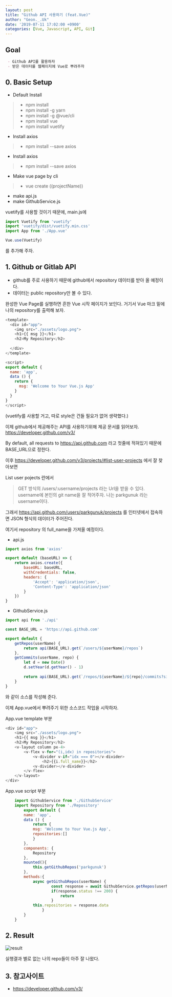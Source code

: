 ```yaml
---
layout: post
title: "Github API 사용하기 (feat.Vue)"
author: "Geon._.Uk"
date: '2019-07-11 17:02:00 +0900'
categories: [Vue, Javascript, API, Git]
---
```


## Goal

```markdown
 - Github API를 활용하자
 - 받은 데이터를 웹페이지에 Vue로 뿌려주자
```

## 0. Basic Setup

- Default Install
>- npm install
>- npm install -g yarn
>- npm install -g @vue/cli
>- npm install vue
>- npm install vuetify

- Install axios
>- npm install --save axios

- Install axios
>- npm install --save axios

- Make vue page by cli
>- vue create ((projectName))

- make api.js
- make GithubService.js

vuetify를 사용할 것이기 때문에,
main.js에

```javascript
import Vuetify from 'vuetify'
import 'vuetify/dist/vuetify.min.css'
import App from './App.vue'

Vue.use(Vuetify)
```
를 추가해 주자.

## 1. Github or Gitlab API

- github를 주로 사용하기 때문에 github에서 repository 데이터를 받아 올 예정이다.
- 데이터는 public repository만 볼 수 있다.

완성한 Vue Page를 실행하면 흔한 Vue 시작 페이지가 보인다.
거기서 Vue 마크 밑에 나의 repository를 출력해 보자.

```javascript
<template>
  <div id="app">
    <img src="./assets/logo.png">
    <h1>{{ msg }}</h1>
    <h2>My Repository</h2>
    
  </div>
</template>

<script>
export default {
  name: 'app',
  data () {
    return {
      msg: 'Welcome to Your Vue.js App'
    }
  }
}
</script>
```
(vuetify를 사용할 거고, 따로 style은 건들 필요가 없어 생략했다.)

이제 github에서 제공해주는 API를 사용하기위해 제공 문서를 읽어보자.
https://developer.github.com/v3/

By default, all requests to https://api.github.com 라고 첫줄에 적혀있기 때문에 BASE_URL으로 정한다.

이후 https://developer.github.com/v3/projects/#list-user-projects 에서 잘 찾아보면 

List user pojects 란에서

> GET 방식의 /users/:username/projects 라는 Url을 받을 수 있다.
username에 본인의 git name을 잘 적어주자. 나는 parkgunuk 라는 username이다.

그래서 https://api.github.com/users/parkgunuk/projects 를 인터넷에서 접속하면 JSON 형식의 데이터가 주어진다.

여기서 repository 의 full_name을 가져올 예정이다.

- api.js
```javascript
import axios from 'axios'

export default (baseURL) => {
	return axios.create({
		baseURL: baseURL,
		withCredentials: false,
		headers: {
			'Accept': 'application/json',
			'Content-Type': 'application/json'
		}
	})
}
```
- GithubService.js
```javascript
import api from './api'

const BASE_URL = 'https://api.github.com'

export default {
	getRepos(userName) {
		return api(BASE_URL).get(`/users/${userName}/repos`)
	},
	getCommits(userName, repo) {
		let d = new Date()
		d.setYear(d.getYear() - 1)
        
        return api(BASE_URL).get(`/repos/${userName}/${repo}/commits?since=${d.toISOString()}`)
	}
}
```
와 같이 소스를 작성해 준다.

이제 App.vue에서 뿌려주기 위한 소스코드 작업을 시작하자.

App.vue template 부분
```javascript
<div id="app">
    <img src="./assets/logo.png">
    <h1>{{ msg }}</h1>
    <h2>My Repository</h2>
    <v-layout column px-4>
        <v-flex v-for="(i,idx) in repositories">
            <v-divider v-if="idx === 0"></v-divider>
                <h2>{{i.full_name}}</h2>
            <v-divider></v-divider>
        </v-flex>
    </v-layout>
</div>
```
App.vue script 부분

```javascript
    import GithubService from './GithubService'
    import Repository from './Repository'
        export default {
        name: 'app',
        data () {
            return {
            msg: 'Welcome to Your Vue.js App',
            repositories:[]
            }
        },
        components: {
            Repository
        },
        mounted(){
            this.getGithubRepos('parkgunuk')
        },
        methods:{
            async getGithubRepos(userName) {
                    const response = await GithubService.getRepos(userName)
                    if(response.status !== 200) {
                        return
                    }
            this.repositories = response.data
                }
        }
    }
```
## 2. Result
    
![result](https://codevlog.github.io/assets/img/githubAPI/result.PNG)

실행결과 별로 없는 나의 repo들이 아주 잘 나왔다.
## 3. 참고사이트

- https://developer.github.com/v3/
